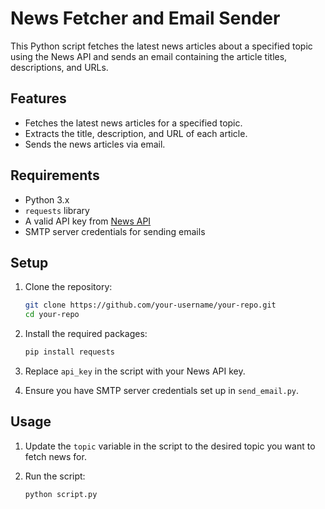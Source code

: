# News Fetcher and Email Sender

This Python script fetches the latest news articles about a specified topic using the News API and sends an email containing the article titles, descriptions, and URLs.

## Features

- Fetches the latest news articles for a specified topic.
- Extracts the title, description, and URL of each article.
- Sends the news articles via email.

## Requirements

- Python 3.x
- `requests` library
- A valid API key from [News API](https://newsapi.org/)
- SMTP server credentials for sending emails

## Setup

1. Clone the repository:

    ```sh
    git clone https://github.com/your-username/your-repo.git
    cd your-repo
    ```

2. Install the required packages:

    ```sh
    pip install requests
    ```

3. Replace `api_key` in the script with your News API key.

4. Ensure you have SMTP server credentials set up in `send_email.py`.

## Usage

1. Update the `topic` variable in the script to the desired topic you want to fetch news for.

2. Run the script:

    ```sh
    python script.py
    ```
